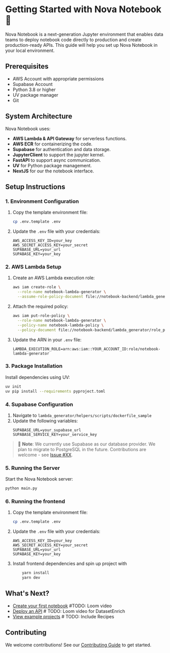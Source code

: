 # Getting Started with Nova Notebook 🚀

Nova Notebook is a next-generation Jupyter environment that enables data teams to deploy notebook code directly to production and create production-ready APIs. This guide will help you set up Nova Notebook in your local environment.

## Prerequisites

- AWS Account with appropriate permissions
- Supabase Account
- Python 3.8 or higher
- UV package manager
- Git

## System Architecture

Nova Notebook uses:
- **AWS Lambda & API Gateway** for serverless functions.
- **AWS ECR** for containerizing the code.
- **Supabase** for authentication and data storage.
- **JupyterClient** to support the jupyter kernel.
- **FastAPI** to support async communication.
- **UV** for Python package management.
- **NextJS** for our the notebook interface.

## Setup Instructions

### 1. Environment Configuration

1. Copy the template environment file:
   ```bash
   cp .env.template .env
   ```

2. Update the `.env` file with your credentials:
   ```plaintext
   AWS_ACCESS_KEY_ID=your_key
   AWS_SECRET_ACCESS_KEY=your_secret
   SUPABASE_URL=your_url
   SUPABASE_KEY=your_key
   ```

### 2. AWS Lambda Setup

1. Create an AWS Lambda execution role:
   ```bash
   aws iam create-role \
     --role-name notebook-lambda-generator \
     --assume-role-policy-document file://notebook-backend/lambda_generator/trust_policy.json
   ```

2. Attach the required policy:
   ```bash
   aws iam put-role-policy \
     --role-name notebook-lambda-generator \
     --policy-name notebook-lambda-policy \
     --policy-document file://notebook-backend/lambda_generator/role_policy.json
   ```

3. Update the ARN in your `.env` file:
   ```plaintext
   LAMBDA_EXECUTION_ROLE=arn:aws:iam::YOUR_ACCOUNT_ID:role/notebook-lambda-generator
   ```

### 3. Package Installation

Install dependencies using UV:
```bash
uv init
uv pip install --requirements pyproject.toml
```

### 4. Supabase Configuration

1. Navigate to `lambda_generator/helpers/scripts/dockerfile_sample`
2. Update the following variables:
   ```plaintext
   SUPABASE_URL=your_supabase_url
   SUPABASE_SERVICE_KEY=your_service_key
   ```

> 📝 **Note**: We currently use Supabase as our database provider. We plan to migrate to PostgreSQL in the future. Contributions are welcome - see [Issue #XX](link-to-issue).

### 5. Running the Server

Start the Nova Notebook server:
```bash
python main.py
```

### 6. Running the frontend

1. Copy the template environment file:
   ```bash
   cp .env.template .env
   ```

2. Update the `.env` file with your credentials:
   ```plaintext
   AWS_ACCESS_KEY_ID=your_key
   AWS_SECRET_ACCESS_KEY=your_secret
   SUPABASE_URL=your_url
   SUPABASE_KEY=your_key
   ```

3. Install frontend dependencies and spin up project with
    ```bash
        yarn install
        yarn dev
    ```

## What's Next?

- [Create your first notebook](link-to-docs) #TODO: Loom video
- [Deploy an API](link-to-docs) # TODO: Loom video for DatasetEnrich
- [View example projects](link-to-docs) # TODO: Include Recipes

## Contributing

We welcome contributions! See our [Contributing Guide](link-to-contributing) to get started.